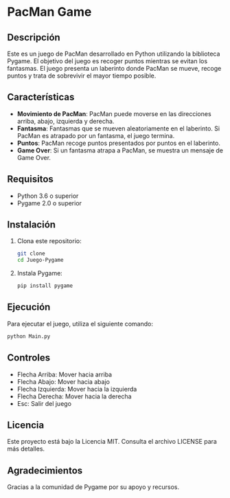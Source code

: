 # PacMan Game

## Descripción

Este es un juego de PacMan desarrollado en Python utilizando la biblioteca Pygame. El objetivo del juego es recoger puntos mientras se evitan los fantasmas. El juego presenta un laberinto donde PacMan se mueve, recoge puntos y trata de sobrevivir el mayor tiempo posible.

## Características


- **Movimiento de PacMan**: PacMan puede moverse en las direcciones arriba, abajo, izquierda y derecha.
- **Fantasma**: Fantasmas que se mueven aleatoriamente en el laberinto. Si PacMan es atrapado por un fantasma, el juego termina.
- **Puntos**: PacMan recoge puntos presentados por puntos en el laberinto.
- **Game Over**: Si un fantasma atrapa a PacMan, se muestra un mensaje de Game Over.

## Requisitos

- Python 3.6 o superior
- Pygame 2.0 o superior

## Instalación

1. Clona este repositorio:
   ```bash
   git clone 
   cd Juego-Pygame
   ```

2. Instala Pygame:
   ```bash
   pip install pygame
   ```

## Ejecución

Para ejecutar el juego, utiliza el siguiente comando:

```bash
python Main.py
```

## Controles

- Flecha Arriba: Mover hacia arriba
- Flecha Abajo: Mover hacia abajo
- Flecha Izquierda: Mover hacia la izquierda
- Flecha Derecha: Mover hacia la derecha
- Esc: Salir del juego


## Licencia

Este proyecto está bajo la Licencia MIT. Consulta el archivo LICENSE para más detalles.

## Agradecimientos

Gracias a la comunidad de Pygame por su apoyo y recursos.